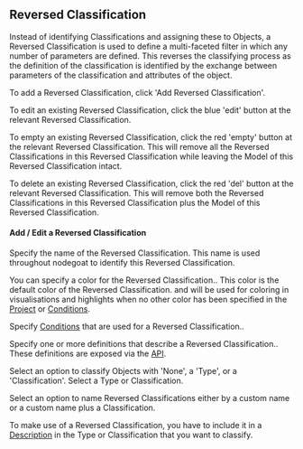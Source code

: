 ## Reversed Classification
Instead of identifying Classifications and assigning these to Objects, a Reversed Classification is used to define a multi-faceted filter in which any number of parameters are defined. This reverses the classifying process as the definition of the classification is identified by the exchange between parameters of the classification and attributes of the object.

To add a Reversed Classification, click 'Add Reversed Classification'.

To edit an existing Reversed Classification, click the blue 'edit' button at the relevant Reversed Classification.

To empty an existing Reversed Classification, click the red 'empty' button at the relevant Reversed Classification. This will remove all the Reversed Classifications in this Reversed Classification while leaving the Model of this Reversed Classification intact.

To delete an existing Reversed Classification, click the red 'del' button at the relevant Reversed Classification. This will remove both the Reversed Classifications in this Reversed Classification plus the Model of this Reversed Classification.

#### Add / Edit a Reversed Classification

Specify the name of the Reversed Classification. This name is used throughout nodegoat to identify this Reversed Classification.

You can specify a color for the Reversed Classification.. This color is the default color of the Reversed Classification. and will be used for coloring in visualisations and highlights when no other color has been specified in the [Project](/configuration/project/README.md#organise) or [Conditions](/usage/conditions/README.md).

Specify [Conditions](/usage/conditions/README.md) that are used for a Reversed Classification..

Specify one or more definitions that describe a Reversed Classification.. These definitions are exposed via the [API](/configuration/API/README.md).

Select an option to classify Objects with 'None', a 'Type', or a 'Classification'. Select a Type or Classification.

Select an option to name Reversed Classifications either by a custom name or a custom name plus a Classification.

To make use of a Reversed Classification, you have to include it in a [Description](/configuration/data_model/type.md#object-description) in the Type or Classification that you want to classify.

